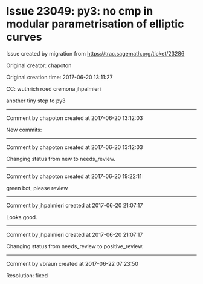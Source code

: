 # Issue 23049: py3: no cmp in modular parametrisation of elliptic curves

Issue created by migration from https://trac.sagemath.org/ticket/23286

Original creator: chapoton

Original creation time: 2017-06-20 13:11:27

CC:  wuthrich roed cremona jhpalmieri

another tiny step to py3


---

Comment by chapoton created at 2017-06-20 13:12:03

New commits:


---

Comment by chapoton created at 2017-06-20 13:12:03

Changing status from new to needs_review.


---

Comment by chapoton created at 2017-06-20 19:22:11

green bot, please review


---

Comment by jhpalmieri created at 2017-06-20 21:07:17

Looks good.


---

Comment by jhpalmieri created at 2017-06-20 21:07:17

Changing status from needs_review to positive_review.


---

Comment by vbraun created at 2017-06-22 07:23:50

Resolution: fixed
